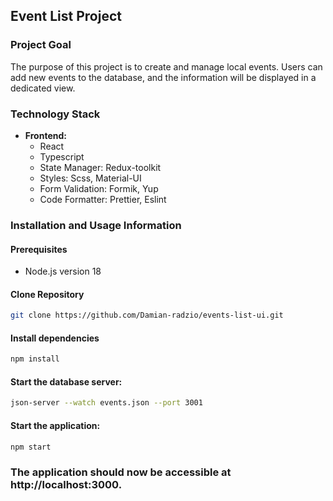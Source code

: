 ## Event List Project

### Project Goal
The purpose of this project is to create and manage local events. Users can add new events to the database, and the information will be displayed in a dedicated view.

### Technology Stack
- **Frontend:**
  - React
  - Typescript
  - State Manager: Redux-toolkit
  - Styles: Scss, Material-UI
  - Form Validation: Formik, Yup
  - Code Formatter: Prettier, Eslint

### Installation and Usage Information

#### Prerequisites
- Node.js version 18

#### Clone Repository
```bash
git clone https://github.com/Damian-radzio/events-list-ui.git
```
#### Install dependencies
```bash
npm install
```
#### Start the database server:
```bash
json-server --watch events.json --port 3001
```

#### Start the application:
```bash
npm start
```
### The application should now be accessible at http://localhost:3000.

